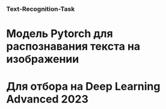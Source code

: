 ### Text-Recognition-Task

# Модель Pytorch для распознавания текста на изображении
# Для отбора на Deep Learning Advanced 2023
